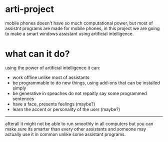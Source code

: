 # arti-project
mobile phones doesn't have so much computational power, but most of assistnt programs are made for mobile phones, in this project we are going to make a smart windows assistant using artificial intelligence.
# what can it do?
using the power of artificial intelligence it can:
 - work offline unlike most of assistants
 - be programmable to do new things, using add-ons that can be installed simply
 - be generative in speaches do not repaitly say some programmed sentences
 - have a face, presents feelings (maybe?)
 - learn the accent or personality of the user (maybe?)
-------------
afterall it might not be able to run smoothly in all computers but you can make sure its smarter than every other assistants and someone may actually use it in common unlike some assistant programs.
